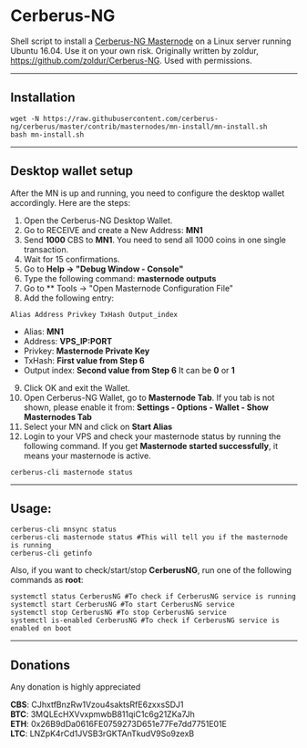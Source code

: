 # Cerberus-NG
Shell script to install a [Cerberus-NG Masternode]() on a Linux server running Ubuntu 16.04. Use it on your own risk.
Originally written by zoldur, https://github.com/zoldur/Cerberus-NG. Used with permissions.
***

## Installation
```
wget -N https://raw.githubusercontent.com/cerberus-ng/cerberus/master/contrib/masternodes/mn-install/mn-install.sh
bash mn-install.sh
```
***

## Desktop wallet setup  

After the MN is up and running, you need to configure the desktop wallet accordingly. Here are the steps:  
1. Open the Cerberus-NG Desktop Wallet.  
2. Go to RECEIVE and create a New Address: **MN1**  
3. Send **1000** CBS to **MN1**. You need to send all 1000 coins in one single transaction.
4. Wait for 15 confirmations.  
5. Go to **Help -> "Debug Window - Console"**  
6. Type the following command: **masternode outputs**
7. Go to  ** Tools -> "Open Masternode Configuration File"
8. Add the following entry:
```
Alias Address Privkey TxHash Output_index
```
* Alias: **MN1**
* Address: **VPS_IP:PORT**
* Privkey: **Masternode Private Key**
* TxHash: **First value from Step 6** 
* Output index:  **Second value from Step 6** It can be **0** or **1**
9. Click OK and exit the Wallet.
10. Open Cerberus-NG Wallet, go to **Masternode Tab**. If you tab is not shown, please enable it from: **Settings - Options - Wallet - Show Masternodes Tab**
11. Select your MN and click on **Start Alias**
12. Login to your VPS and check your masternode status by running the following command. If you get **Masternode started successfully**, it means your masternode is active.
```
cerberus-cli masternode status
```
***

## Usage:
```
cerberus-cli mnsync status
cerberus-cli masternode status #This will tell you if the masternode is running
cerberus-cli getinfo
```
Also, if you want to check/start/stop **CerberusNG**, run one of the following commands as **root**:

```
systemctl status CerberusNG #To check if CerberusNG service is running  
systemctl start CerberusNG #To start CerberusNG service  
systemctl stop CerberusNG #To stop CerberusNG service  
systemctl is-enabled CerberusNG #To check if CerberusNG service is enabled on boot  
```  
***

## Donations

Any donation is highly appreciated

**CBS**: CJhxtfBnzRw1Vzou4saktsRfE6zxxsSDJ1  
**BTC**: 3MQLEcHXVvxpmwbB811qiC1c6g21ZKa7Jh  
**ETH**: 0x26B9dDa0616FE0759273D651e77Fe7dd7751E01E  
**LTC**: LNZpK4rCd1JVSB3rGKTAnTkudV9So9zexB  
